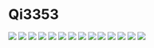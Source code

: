 # Qi3353
![](https://imgur.com/Xen51XS)
![](https://imgur.com/6amalj4)
![](https://imgur.com/D7sSPl8)
![](https://imgur.com/PZPMHsU)
![](https://imgur.com/9pixc6h)
![](https://imgur.com/kwivqSD)
![](https://imgur.com/anuNZw5)
![](https://imgur.com/MPbrACu)
![](https://imgur.com/uesp83u)
![](https://imgur.com/9sUTs7g)
![](https://imgur.com/sARspsi)
![](https://imgur.com/xCgZWDe)
![](https://imgur.com/B056vN8)
![](https://imgur.com/KrIzOuM)
